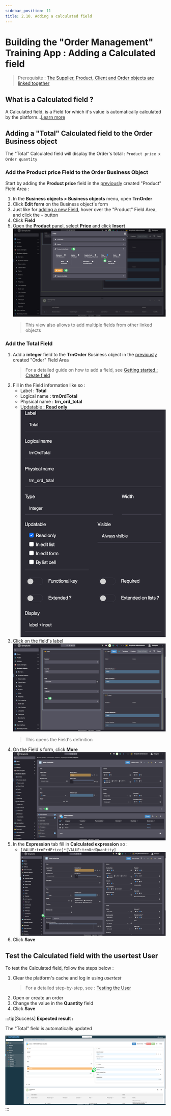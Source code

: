 ```yaml
---
sidebar_position: 11
title: 2.10. Adding a calculated field
---
```


# Building the "Order Management" Training App : Adding a Calculated field

> Prerequisite : [The Supplier, Product, Client and Order objects are linked together](/tutorial/expanding/relations)

## What is a Calculated field ?

A Calculated field, is a Field for which it's value is automatically calculated by the platform...[Learn more](/make/businessobjects/fields#calculated-fields)

## Adding a "Total" Calculated field to the Order Business object

The "Total" Calculated field will display the Order's total : `Product price x Order quantity`

### Add the Product price Field to the Order Business Object 

Start by adding the **Product price** field in the [previously](/tutorial/expanding/fieldarea#adding-the-product-fields-to-the-product-field-area) created "Product" Field Area :
1. In the **Business objects > Business objects** menu, open **TrnOrder**
2. Click **Edit form** on the Business object's form 
3. Just like for [adding a new Field](/tutorial/getting-started/attribute), hover over the "Product" Field Area, and click the `+` button
4. Click **Field**
5. Open the **Product** panel, select **Price** and click **Insert**  
    ![](img/calculated-fields/add-joined-field.png)
    > This view also allows to add multiple fields from other linked objects

### Add the Total Field

1. Add a **integer** field to the **TrnOrder** Business object in the [previously](/tutorial/expanding/fieldarea#structuring-the-order-template) created "Order" Field Area
    > For a detailed guide on how to add a field, see [Getting started : Create field](/tutorial/getting-started/attribute)
2. Fill in the Field information like so : 
    - Label : **Total**
    - Logical name : **trnOrdTotal**
    - Physical name : **trn_ord_total**
    - Updatable : **Read only**  
    ![](img/calculated-fields/total-field.png)
3. Click on the field's label  
    ![](img/calculated-fields/open-field.png)
    > This opens the Field's definition
4. On the Field's form, click **More**  
    ![](img/calculated-fields/more.png)
5. In the **Expression** tab fill in **Calculated expression** so :
    - `[VALUE:trnPrdPrice]*[VALUE:trnOrdQuantity]`  
![](img/calculated-fields/calculated.png)
6. Click **Save**

## Test the Calculated field with the usertest User

To test the Calculated field, follow the steps below :

1. Clear the platform's cache and log in using *usertest*
    > For a detailed step-by-step, see : [Testing the User](/tutorial/getting-started/user#activating-and-testing-the-user)
2. Open or create an order
3. Change the value in the **Quantity** field
4. Click **Save**

:::tip[Success]
  <b>Expected result :</b>
    <p>The "Total" field is automatically updated</p>
    ![](img/calculated-fields/success.png)
:::